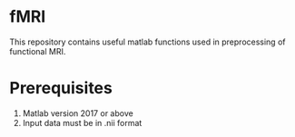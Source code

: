 # fMRI
This repository contains useful matlab functions used in preprocessing of functional MRI.
# Prerequisites
1. Matlab version 2017 or above
2. Input data must be in .nii format
